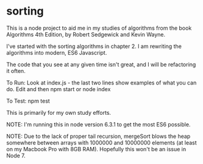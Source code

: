 # sorting
This is a node project to aid me in my studies of algorithms from the book
Algorithms 4th Edition, by Robert Sedgewick and Kevin Wayne.

I've started with the sorting algorithms in chapter 2. I am rewriting the
algorithms into modern, ES6 Javascript.

The code that you see at any given time isn't great, and I will be refactoring
it often.

To Run: Look at index.js - the last two lines show examples of what you can do.
Edit and then npm start or node index

To Test:
npm test 

This is primarily for my own study efforts.

NOTE: I'm running this in node version 6.3.1 to get the most ES6 possible.

NOTE: Due to the lack of proper tail recursion, mergeSort blows the heap
somewhere between arrays with 1000000 and 10000000 elements (at least on my
Macbook Pro with 8GB RAM). Hopefully this won't be an issue in Node 7.

